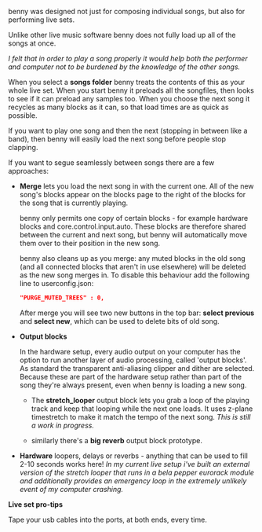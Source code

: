 benny was designed not just for composing individual songs, but also for performing live sets.

Unlike other live music software benny does not fully load up all of the songs at once. 

*I felt that in order to play a song properly it would help both the performer and computer not to be burdened by the knowledge of the other songs.*

When you select a **songs folder** benny treats the contents of this as your whole live set. When you start benny it preloads all the songfiles, then looks to see if it can preload any samples too. When you choose the next song it recycles as many blocks as it can, so that load times are as quick as possible. 

If you want to play one song and then the next (stopping in between like a band), then benny will easily load the next song before people stop clapping.

If you want to segue seamlessly between songs there are a few approaches:

- **Merge** lets you load the next song in with the current one. All of the new song's blocks appear on the blocks page to the right of the blocks for the song that is currently playing. 

    benny only permits one copy of certain blocks - for example hardware blocks and core.control.input.auto. These blocks are therefore shared between the current and next song, but benny will automatically move them over to their position in the new song.
    
    benny also cleans up as you merge: any muted blocks in the old song (and all connected blocks that aren't in use elsewhere) will be deleted as the new song merges in. To disable this behaviour add the following line to userconfig.json:

    ```json
    "PURGE_MUTED_TREES" : 0,
    ```
        
    After merge you will see two new buttons in the top bar: **select previous** and **select new**, which can be used to delete bits of old song.

- **Output blocks** 

    In the hardware setup, every audio output on your computer has the option to run another layer of audio processing, called 'output blocks'. As standard the transparent anti-aliasing clipper and dither are selected. Because these are part of the hardware setup rather than part of the song they're always present, even when benny is loading a new song. 
    
    - The **stretch_looper** output block lets you grab a loop of the playing track and keep that looping while the next one loads. It uses z-plane timestretch to make it match the tempo of the next song. *This is still a work in progress.*

    - similarly there's a **big reverb** output block prototype.

- **Hardware** loopers, delays or reverbs - anything that can be used to fill 2-10 seconds works here! *In my current live setup i've built an external version of the stretch looper that runs in a bela pepper eurorack module and additionally provides an emergency loop in the extremely unlikely event of my computer crashing.*

**Live set pro-tips**

Tape your usb cables into the ports, at both ends, every time.
